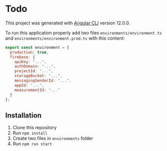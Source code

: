 # Todo

This project was generated with [Angular CLI](https://github.com/angular/angular-cli) version 12.0.0.

To run this application properly add two files `environments/environment.ts` and `environments/environment.prod.ts` with this content:

```javascript
export const environment = {
  production: true,
  firebase: {
    apiKey: "...",
    authDomain: "...",
    projectId: "...",
    storageBucket: "...",
    messagingSenderId: "...",
    appId: "...",
    measurementId: "..."
  }
};
```

## Installation

1. Clone this repository
2. Run `npm install`
3. Create two files in `environments` folder
4. Run `npm run start`
